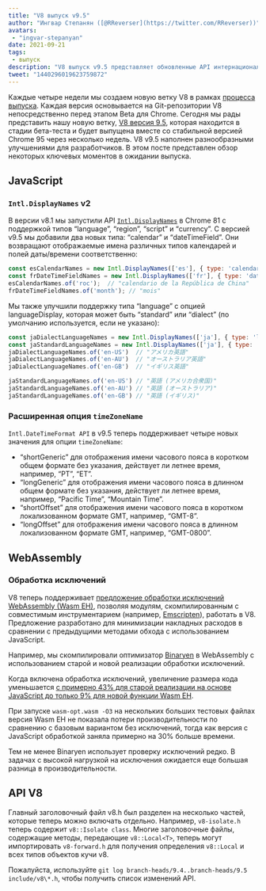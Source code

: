 ```yaml
---
title: "V8 выпуск v9.5"
author: "Ингвар Степанян ([@RReverser](https://twitter.com/RReverser))"
avatars:
 - "ingvar-stepanyan"
date: 2021-09-21
tags:
 - выпуск
description: "V8 выпуск v9.5 представляет обновленные API интернационализации и поддержку обработки исключений WebAssembly."
tweet: "1440296019623759872"
---
```

Каждые четыре недели мы создаем новую ветку V8 в рамках [процесса выпуска](https://v8.dev/docs/release-process). Каждая версия основывается на Git-репозитории V8 непосредственно перед этапом Beta для Chrome. Сегодня мы рады представить нашу новую ветку, [V8 версия 9.5](https://chromium.googlesource.com/v8/v8.git/+log/branch-heads/9.5), которая находится в стадии бета-теста и будет выпущена вместе со стабильной версией Chrome 95 через несколько недель. V8 v9.5 наполнен разнообразными улучшениями для разработчиков. В этом посте представлен обзор некоторых ключевых моментов в ожидании выпуска.

<!--truncate-->
## JavaScript

### `Intl.DisplayNames` v2

В версии v8.1 мы запустили API [`Intl.DisplayNames`](https://v8.dev/features/intl-displaynames) в Chrome 81 с поддержкой типов “language”, “region”, “script” и “currency”. С версией v9.5 мы добавили два новых типа: “calendar” и “dateTimeField”. Они возвращают отображаемые имена различных типов календарей и полей даты/времени соответственно:

```js
const esCalendarNames = new Intl.DisplayNames(['es'], { type: 'calendar' });
const frDateTimeFieldNames = new Intl.DisplayNames(['fr'], { type: 'dateTimeField' });
esCalendarNames.of('roc');  // "calendario de la República de China"
frDateTimeFieldNames.of('month'); // "mois"
```

Мы также улучшили поддержку типа “language” с опцией languageDisplay, которая может быть “standard” или “dialect” (по умолчанию используется, если не указано):

```js
const jaDialectLanguageNames = new Intl.DisplayNames(['ja'], { type: 'language' });
const jaStandardLanguageNames = new Intl.DisplayNames(['ja'], { type: 'language' , languageDisplay: 'standard'});
jaDialectLanguageNames.of('en-US')  // "アメリカ英語"
jaDialectLanguageNames.of('en-AU')  // "オーストラリア英語"
jaDialectLanguageNames.of('en-GB')  // "イギリス英語"

jaStandardLanguageNames.of('en-US') // "英語 (アメリカ合衆国)"
jaStandardLanguageNames.of('en-AU') // "英語 (オーストラリア)"
jaStandardLanguageNames.of('en-GB') // "英語 (イギリス)"
```

### Расширенная опция `timeZoneName`

`Intl.DateTimeFormat API` в v9.5 теперь поддерживает четыре новых значения для опции `timeZoneName`:

- “shortGeneric” для отображения имени часового пояса в коротком общем формате без указания, действует ли летнее время, например, “PT”, “ET”.
- “longGeneric” для отображения имени часового пояса в длинном общем формате без указания, действует ли летнее время, например, “Pacific Time”, “Mountain Time”.
- “shortOffset” для отображения имени часового пояса в коротком локализованном формате GMT, например, “GMT-8”.
- “longOffset” для отображения имени часового пояса в длинном локализованном формате GMT, например, “GMT-0800”.

## WebAssembly

### Обработка исключений

V8 теперь поддерживает [предложение обработки исключений WebAssembly (Wasm EH)](https://github.com/WebAssembly/exception-handling/blob/master/proposals/exception-handling/Exceptions.md), позволяя модулям, скомпилированным с совместимым инструментарием (например, [Emscripten](https://emscripten.org/docs/porting/exceptions.html)), работать в V8. Предложение разработано для минимизации накладных расходов в сравнении с предыдущими методами обхода с использованием JavaScript.

Например, мы скомпилировали оптимизатор [Binaryen](https://github.com/WebAssembly/binaryen/) в WebAssembly с использованием старой и новой реализации обработки исключений.

Когда включена обработка исключений, увеличение размера кода уменьшается [с примерно 43% для старой реализации на основе JavaScript до только 9% для новой функции Wasm EH](https://github.com/WebAssembly/exception-handling/issues/20#issuecomment-919716209).

При запуске `wasm-opt.wasm -O3` на нескольких больших тестовых файлах версия Wasm EH не показала потери производительности по сравнению с базовым вариантом без исключений, тогда как версия с JavaScript обработкой заняла примерно на 30% больше времени.

Тем не менее Binaryen использует проверку исключений редко. В задачах с высокой нагрузкой на исключения ожидается еще большая разница в производительности.

## API V8

Главный заголовочный файл v8.h был разделен на несколько частей, которые теперь можно включать отдельно. Например, `v8-isolate.h` теперь содержит `v8::Isolate class`. Многие заголовочные файлы, содержащие методы, передающие `v8::Local<T>`, теперь могут импортировать `v8-forward.h` для получения определения `v8::Local` и всех типов объектов кучи v8.

Пожалуйста, используйте `git log branch-heads/9.4..branch-heads/9.5 include/v8\*.h`, чтобы получить список изменений API.
